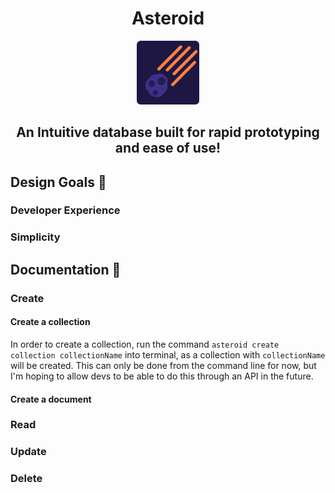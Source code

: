 <h1 align="center">Asteroid</h1> 
<p align="center">
    <img src="./.github/logo.png" width="20%" />
</p>
<h2 align="center">An Intuitive database built for rapid prototyping and ease of use!</h2>

## Design Goals 🎨

### Developer Experience

### Simplicity

## Documentation 📝

### Create

#### Create a collection

In order to create a collection, run the command `asteroid create collection collectionName` into terminal, as a collection with `collectionName` will be created. This can only be done from the command line for now, but I'm hoping to allow devs to be able to do this through an API in the future.

#### Create a document

### Read

### Update

### Delete

